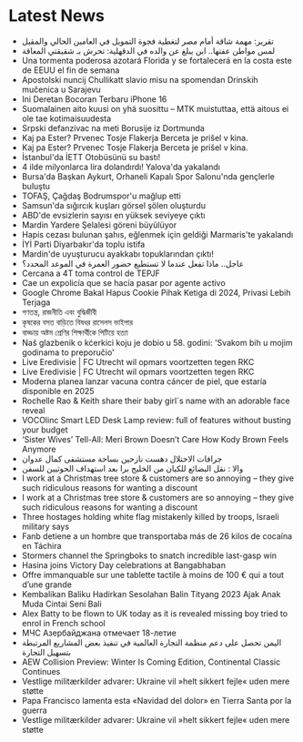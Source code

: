 # Latest News
-  تقرير: مهمة شاقة أمام مصر لتغطية فجوة التمويل في العامين الحالي والمقبل
-  لمس مواطن عفتها.. ابن يبلغ عن والده في الدقهلية: تحرش بـ شقيقتي المعاقة
-  Una tormenta poderosa azotará Florida y se fortalecerá en la costa este de EEUU el fin de semana
-  Apostolski nuncij Chullikatt slavio misu na spomendan Drinskih mučenica u Sarajevu
-  Ini Deretan Bocoran Terbaru iPhone 16
-  Suomalainen aito kuusi on yhä suosittu – MTK muistuttaa, että aitous ei ole tae kotimaisuudesta
-  Srpski defanzivac na meti Borusije iz Dortmunda
-  Kaj pa Ester? Prvenec Tosje Flakerja Berceta je prišel v kina.
-  Kaj pa Ester? Prvenec Tosje Flakerja Berceta je prišel v kina.
-  İstanbul'da İETT Otobüsünü su bastı!
-  4 ilde milyonlarca lira dolandırdı! Yalova'da yakalandı
-  Bursa'da Başkan Aykurt, Orhaneli Kapalı Spor Salonu'nda gençlerle buluştu
-  TOFAŞ, Çağdaş Bodrumspor'u mağlup etti
-  Samsun'da sığırcık kuşları görsel şölen oluşturdu
-  ABD'de evsizlerin sayısı en yüksek seviyeye çıktı
-  Mardin Yardere Şelalesi göreni büyülüyor
-  Hapis cezası bulunan şahıs, eğlenmek için geldiği Marmaris'te yakalandı
-  İYİ Parti Diyarbakır'da toplu istifa
-  Mardin'de uyuşturucu ayakkabı topuklarından çıktı!
-  عاجل.. ماذا تفعل عندما لا تستطيع حضور العمرة في الموعد المحدد؟
-  Cercana a 4T toma control de TEPJF
-  Cae un expolicía que se hacía pasar por agente activo
-  Google Chrome Bakal Hapus Cookie Pihak Ketiga di 2024, Privasi Lebih Terjaga
-  গণতন্ত্র, রাজনীতি এবং বুদ্ধিজীবী
-  কৃষকের বসত বাড়িতে বিষধর রাসেলস ভাইপার
-  বাড্ডায় অষ্টম শ্রেণির শিক্ষার্থীকে পিটিয়ে হত্যা
-  Naš glazbenik o kćerkici koju je dobio u 58. godini: 'Svakom bih u mojim godinama to preporučio'
-  Live Eredivisie | FC Utrecht wil opmars voortzetten tegen RKC
-  Live Eredivisie | FC Utrecht wil opmars voortzetten tegen RKC
-  Moderna planea lanzar vacuna contra cáncer de piel, que estaría disponible en 2025
-  Rochelle Rao & Keith share their baby girl`s name with an adorable face reveal
-  VOCOlinc Smart LED Desk Lamp review: full of features without busting your budget
-  ‘Sister Wives’ Tell-All: Meri Brown Doesn’t Care How Kody Brown Feels Anymore
-  جرافات الاحتلال دهست نازحين بساحة مستشفى كمال عدوان
-  والا : نقل البضائع للكيان من الخليج برا بعد استهداف الحوثيين للسفن
-  I work at a Christmas tree store & customers are so annoying – they give such ridiculous reasons for wanting a discount
-  I work at a Christmas tree store & customers are so annoying – they give such ridiculous reasons for wanting a discount
-  Three hostages holding white flag mistakenly killed by troops, Israeli military says
-  Fanb detiene a un hombre que transportaba más de 26 kilos de cocaína en Táchira
-  Stormers channel the Springboks to snatch incredible last-gasp win
-  Hasina joins Victory Day celebrations at Bangabhaban
-  Offre immanquable sur une tablette tactile à moins de 100 € qui a tout d’une grande
-  Kembalikan Baliku Hadirkan Sesolahan Balin Tityang 2023 Ajak Anak Muda Cintai Seni Bali
-  Alex Batty to be flown to UK today as it is revealed missing boy tried to enrol in French school
-  МЧС Азербайджана отмечает 18-летие
-  اليمن تحصل على دعم منظمة التجارة العالمية في تنفيذ بعض المشاريع المرتبطة بتسهيل التجارة
-  AEW Collision Preview: Winter Is Coming Edition, Continental Classic Continues
-  Vestlige militærkilder advarer: Ukraine vil »helt sikkert fejle« uden mere støtte
-  Papa Francisco lamenta esta «Navidad del dolor» en Tierra Santa por la guerra
-  Vestlige militærkilder advarer: Ukraine vil »helt sikkert fejle« uden mere støtte
